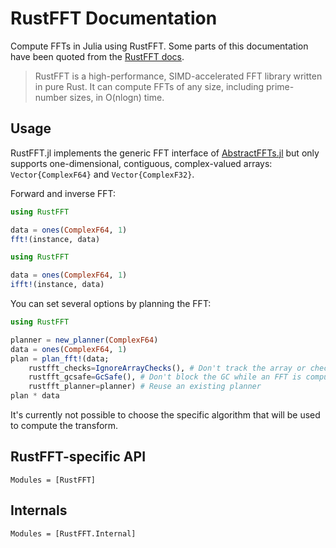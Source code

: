 # RustFFT Documentation

Compute FFTs in Julia using RustFFT. Some parts of this documentation have been quoted from the [RustFFT docs](https://docs.rs/rustfft/latest/rustfft/).

> RustFFT is a high-performance, SIMD-accelerated FFT library written in pure Rust. It can compute FFTs of any size, including prime-number sizes, in O(nlogn) time.

## Usage

RustFFT.jl implements the generic FFT interface of [AbstractFFTs.jl](https://juliamath.github.io/AbstractFFTs.jl/stable/api/#Public-Interface-1) but only supports one-dimensional, contiguous, complex-valued arrays: `Vector{ComplexF64}` and `Vector{ComplexF32}`.

Forward and inverse FFT:

```julia
using RustFFT

data = ones(ComplexF64, 1)
fft!(instance, data)
```

```julia
using RustFFT

data = ones(ComplexF64, 1)
ifft!(instance, data)
```

You can set several options by planning the FFT:

```julia
using RustFFT

planner = new_planner(ComplexF64)
data = ones(ComplexF64, 1)
plan = plan_fft!(data;
    rustfft_checks=IgnoreArrayChecks(), # Don't track the array or check if its length is compatible
    rustfft_gcsafe=GcSafe(), # Don't block the GC while an FFT is computed with this plan
    rustfft_planner=planner) # Reuse an existing planner
plan * data
```

It's currently not possible to choose the specific algorithm that will be used to compute the transform.

## RustFFT-specific API

```@autodocs
Modules = [RustFFT]
```

## Internals

```@autodocs
Modules = [RustFFT.Internal]
```
